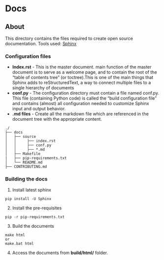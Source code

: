# Docs
## About
This directory contains the files required to create open source documentation.
Tools used: [Sphinx](http://www.sphinx-doc.org/en/master/usage/installation.html)
### Configuration files
* **Index.rst** - This is the master document. main function of the master document is to serve as a welcome page, and to contain the root of the “table of contents tree” (or toctree).This is one of the main things that Sphinx adds to reStructuredText, a way to connect multiple files to a single hierarchy of documents
* **conf.py** -  The configuration directory must contain a file named conf.py. This file (containing Python code) is called the “build configuration file” and contains (almost) all configuration needed to customize Sphinx input and output behavior.
* **.md files** - Create all the markdown file which are referenced in the document tree with the appropriate content.

```
./
├── docs
│   ├── source
│   │     ├── index.rst
│   │     ├── conf.py
│   │     ├── *.md
│   ├── Makefile
|   ├── pip-requirements.txt
│   └── README.md
├── CONTRIBUTING.md
```

### Building the docs
1. Install latest sphinx
```
pip install -U Sphinx
```
2. Install the pre-requisites
```
pip -r pip-requirements.txt
```
3. Build the documents
```
make html
or
make.bat html
```
4. Access the documents from **build/html/** folder.



